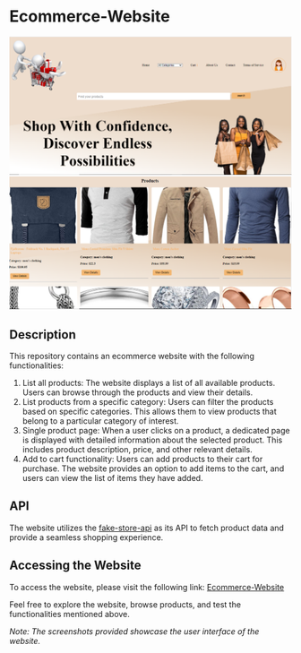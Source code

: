 <!DOCTYPE html>
<html>
<head>
</head>
<body>
  <h1>Ecommerce-Website</h1>
  <img src="https://github.com/KaburaJ/Ecommerce-Website/blob/main/eco1.PNG" alt="Screenshot 1">
  <br>
  <img src="https://github.com/KaburaJ/Ecommerce-Website/blob/main/eco2.PNG" alt="Screenshot 2">
  <h2>Description</h2>
  <p>This repository contains an ecommerce website with the following functionalities:</p>
  <ol>
    <li>List all products: The website displays a list of all available products. Users can browse through the products and view their details.</li>
    <li>List products from a specific category: Users can filter the products based on specific categories. This allows them to view products that belong to a particular category of interest.</li>
    <li>Single product page: When a user clicks on a product, a dedicated page is displayed with detailed information about the selected product. This includes product description, price, and other relevant details.</li>
    <li>Add to cart functionality: Users can add products to their cart for purchase. The website provides an option to add items to the cart, and users can view the list of items they have added.</li>
  </ol>
  <h2>API</h2>
  <p>The website utilizes the <a href="https://fakestoreapi.com/">fake-store-api</a> as its API to fetch product data and provide a seamless shopping experience.</p>
  <h2>Accessing the Website</h2>
  <p>To access the website, please visit the following link: <a href="https://kaburaj.github.io/Ecommerce-Website/">Ecommerce-Website</a></p>
  <p>Feel free to explore the website, browse products, and test the functionalities mentioned above.</p>
  <p><em>Note: The screenshots provided showcase the user interface of the website.</em></p>
</body>
</html>

